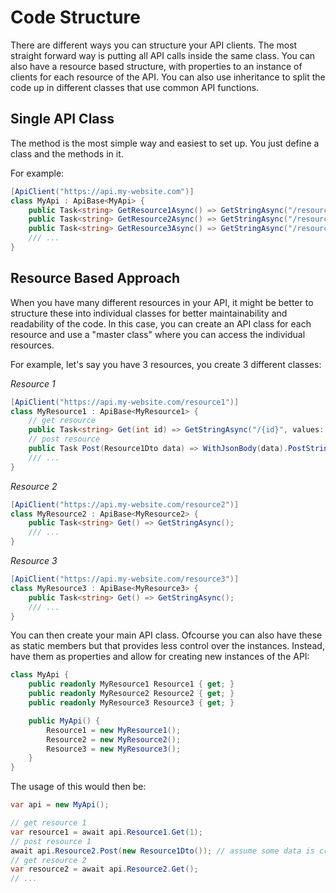 # Code Structure
There are different ways you can structure your API clients. The most straight forward way is putting all API calls inside the same class. You can also have a resource based structure, with properties to an instance of clients for each resource of the API. You can also use inheritance to split the code up in different classes that use common API functions.

## Single API Class
The method is the most simple way and easiest to set up. You just define a class and the methods in it.

For example:
```cs
[ApiClient("https://api.my-website.com")]
class MyApi : ApiBase<MyApi> {
    public Task<string> GetResource1Async() => GetStringAsync("/resource1");
    public Task<string> GetResource2Async() => GetStringAsync("/resource2");
    public Task<string> GetResource3Async() => GetStringAsync("/resource3");
    /// ...
}
```

## Resource Based Approach
When you have many different resources in your API, it might be better to structure these into individual classes for better maintainability and readability of the code. In this case, you can create an API class for each resource and use a "master class" where you can access the individual resources.

For example, let's say you have 3 resources, you create 3 different classes:

*Resource 1*
```cs
[ApiClient("https://api.my-website.com/resource1")]
class MyResource1 : ApiBase<MyResource1> {
    // get resource
    public Task<string> Get(int id) => GetStringAsync("/{id}", values: id);
    // post resource
    public Task Post(Resource1Dto data) => WithJsonBody(data).PostStringAsync();
    /// ...
}
```

*Resource 2*
```cs
[ApiClient("https://api.my-website.com/resource2")]
class MyResource2 : ApiBase<MyResource2> {
    public Task<string> Get() => GetStringAsync();
    /// ...
}
```

*Resource 3*
```cs
[ApiClient("https://api.my-website.com/resource3")]
class MyResource3 : ApiBase<MyResource3> {
    public Task<string> Get() => GetStringAsync();
    /// ...
}
```

You can then create your main API class. Ofcourse you can also have these as static members but that provides less control over the instances. Instead, have them as properties and allow for creating new instances of the API:
```cs
class MyApi {
    public readonly MyResource1 Resource1 { get; }
    public readonly MyResource2 Resource2 { get; }
    public readonly MyResource3 Resource3 { get; }

    public MyApi() {
        Resource1 = new MyResource1();
        Resource2 = new MyResource2();
        Resource3 = new MyResource3();
    }
}
```

The usage of this would then be:
```cs
var api = new MyApi();

// get resource 1
var resource1 = await api.Resource1.Get(1);
// post resource 1
await api.Resource2.Post(new Resource1Dto()); // assume some data is created here
// get resource 2
var resource2 = await api.Resource2.Get();
// ...
```
